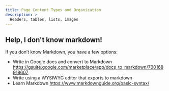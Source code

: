 ```yaml
---
title: Page Content Types and Organization
description: >
  Headers, tables, lists, images
---
```




## Help, I don't know markdown!

If you don’t know Markdown, you have a few options:

* Write in Google docs and convert to Markdown
https://gsuite.google.com/marketplace/app/docs_to_markdown/700168918607
* Write using a WYSIWYG editor that exports to markdown
* Learn Markdown https://www.markdownguide.org/basic-syntax/








